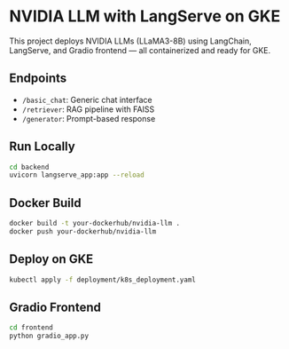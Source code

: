 # NVIDIA LLM with LangServe on GKE

This project deploys NVIDIA LLMs (LLaMA3-8B) using LangChain, LangServe, and Gradio frontend — all containerized and ready for GKE.

##  Endpoints
- `/basic_chat`: Generic chat interface
- `/retriever`: RAG pipeline with FAISS
- `/generator`: Prompt-based response

##  Run Locally

```bash
cd backend
uvicorn langserve_app:app --reload
```

##  Docker Build

```bash
docker build -t your-dockerhub/nvidia-llm .
docker push your-dockerhub/nvidia-llm
```

##  Deploy on GKE

```bash
kubectl apply -f deployment/k8s_deployment.yaml
```

## Gradio Frontend

```bash
cd frontend
python gradio_app.py
```

